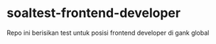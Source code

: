 # soaltest-frontend-developer
Repo ini berisikan test untuk posisi frontend developer di gank global
